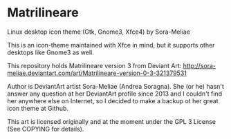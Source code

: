 # Matrilineare
Linux desktop icon theme (Gtk, Gnome3, Xfce4) by Sora-Meliae

This is an icon-theme maintained with Xfce in mind, but it 
supports other desktops like Gnome3 as well.

This repository holds Matrilineare version 3 from Deviant Art:
http://sora-meliae.deviantart.com/art/Matrilineare-version-0-3-321379531

Author is DeviantArt artist Sora-Meliae (Andrea Soragna).
She (or he) hasn't answer any question at her DeviantArt profile
since 2013 and I couldn't find her anywhere else on Internet,
so I decided to make a backup ot her great icon theme 
at Github.

This art is licensed originally and at the moment under the GPL 3 License (See COPYING for details).

